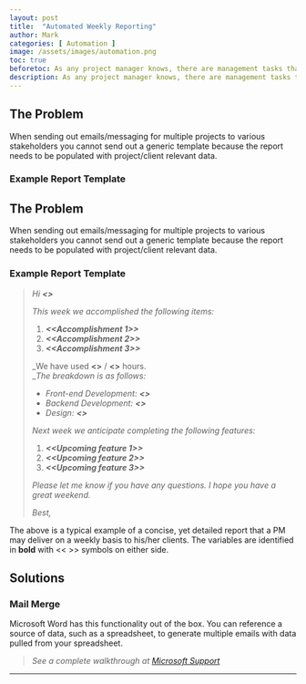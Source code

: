 ```yaml
---
layout: post
title:  "Automated Weekly Reporting"
author: Mark
categories: [ Automation ]
image: /assets/images/automation.png
toc: true
beforetoc: As any project manager knows, there are management tasks that are handled on a repetitive basis and seemingly could be automated were it not for small nuances. This article addresses weekly reporting and potential solutions for automation.
description: As any project manager knows, there are management tasks that are handled on a repetitive basis and seemingly could be automated were it not for small nuances. This article addresses weekly reporting and potential solutions for automation.
---
```

## The Problem

When sending out emails/messaging for multiple projects to various stakeholders you cannot send out a generic template because the report needs to be populated with project/client relevant data.

### Example Report Template
## The Problem

When sending out emails/messaging for multiple projects to various stakeholders you cannot send out a generic template because the report needs to be populated with project/client relevant data.

### Example Report Template

> _Hi **<<Stakeholder Name>>**_
> 
> _This week we accomplished the following items:_
> 
> 1.  _**<<Accomplishment 1>>**_
> 2.  _**<<Accomplishment 2>>**_
> 3.  _**<<Accomplishment 3>>**_
> 
> _We have used **<<hours used>>** / **<<budgeted hours>>** hours.  
> __The breakdown is as follows:_
> 
> -   _Front-end Development: **<<Front-end hours used>>**_
> -   _Backend Development: **<<Backend hours used>>**_
> -   _Design: **<<Design hours used>>**_
> 
> _Next week we anticipate completing the following features:_
> 
> 1.  _**<<Upcoming feature 1>>**_
> 2.  _**<<Upcoming feature 2>>**_
> 3.  _**<<Upcoming feature 3>>**_
> 
> _Please let me know if you have any questions. I hope you have a great weekend._
> 
> _Best,_

The above is a typical example of a concise, yet detailed report that a PM may deliver on a weekly basis to his/her clients. The variables are identified in  **bold**  with << >> symbols on either side.
  
## Solutions

### Mail Merge

Microsoft Word has this functionality out of the box. You can reference a source of data, such as a spreadsheet, to generate multiple emails with data pulled from your spreadsheet.
  
>_See a complete walkthrough at  [Microsoft Support](https://support.microsoft.com/en-us/office/use-mail-merge-to-send-bulk-email-messages-0f123521-20ce-4aa8-8b62-ac211dedefa4)_
___  
